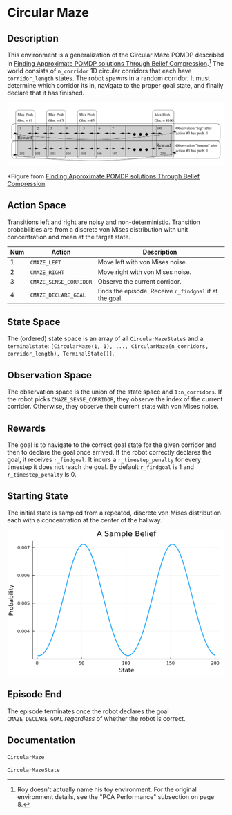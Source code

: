 # Circular Maze

## Description 

This environment is a generalization of the Circular Maze POMDP described in [Finding Approximate POMDP solutions Through Belief Compression](https://arxiv.org/abs/1107.0053).[^1] The world consists of `n_corridor` 1D circular corridors that each have `corridor_length` states. The robot spawns in a random corridor. It must determine which corridor its in, navigate to the proper goal state, and finally declare that it has finished.

![](./assets/maze.png)

*Figure from [Finding Approximate POMDP solutions Through Belief Compression](https://arxiv.org/abs/1107.0053).

[^1]: Roy doesn't actually name his toy environment. For the original environment details, see the "PCA Performance" subsection on page 8.

## Action Space

Transitions left and right are noisy and non-deterministic. Transition probabilities are from a discrete von Mises distribution with unit concentration and mean at the target state. 

| Num | Action                 | Description                                            |
|-----|------------------------|--------------------------------------------------------|
| 1   | `CMAZE_LEFT`           | Move left with von Mises noise.                        |
| 2   | `CMAZE_RIGHT`          | Move right with von Mises noise.                       |
| 3   | `CMAZE_SENSE_CORRIDOR` | Observe the current corridor.                          |
| 4   | `CMAZE_DECLARE_GOAL`   | Ends the episode. Receive `r_findgoal` if at the goal. |

## State Space

The (ordered) state space is an array of all `CircularMazeState`s and a `terminalstate`: `[CircularMaze(1, 1), ..., CircularMaze(n_corridors, corridor_length), TerminalState()]`.

## Observation Space

The observation space is the union of the state space and `1:n_corridors`. If the robot picks `CMAZE_SENSE_CORRIDOR`, they observe the index of the current corridor. Otherwise, they observe their current state with von Mises noise.

## Rewards

The goal is to navigate to the correct goal state for the given corridor and then to declare the goal once arrived. If the robot correctly declares the goal, it receives `r_findgoal`. It incurs a `r_timestep_penalty` for every timestep it does not reach the goal. By default `r_findgoal` is 1 and `r_timestep_penalty` is 0. 

## Starting State

The initial state is sampled from a repeated, discrete von Mises distribution each with a concentration at the center of the hallway. 

![](./assets/initial_belief.png)

## Episode End

The episode terminates once the robot declares the goal `CMAZE_DECLARE_GOAL` *regardless* of whether the robot is correct.

## Documentation

```@docs 
CircularMaze
```

```@docs 
CircularMazeState
```